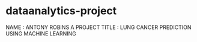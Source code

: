 # dataanalytics-project
NAME : ANTONY ROBINS A
PROJECT TITLE : LUNG CANCER PREDICTION USING MACHINE LEARNING 

